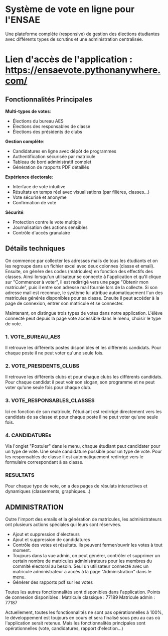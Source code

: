 # Système de vote en ligne pour l'ENSAE

Une plateforme complète (responsive) de gestion des élections étudiantes avec différents types de scrutins et une administration centralisée.

# Lien d'accès de l'application : https://ensaevote.pythonanywhere.com/

## Fonctionnalités Principales

**Multi-types de votes**:
- Élections du bureau AES
- Élections des responsables de classe
- Élections des présidents de clubs

**Gestion complète**:
- Candidatures en ligne avec dépôt de programmes
- Authentification sécurisée par matricule
- Tableau de bord administratif complet
- Génération de rapports PDF détaillés

**Expérience électorale**:
- Interface de vote intuitive
- Résultats en temps réel avec visualisations (par filières, classes...)
- Vote sécurisé et anonyme
- Confirmation de vote

**Sécurité**:
- Protection contre le vote multiple
- Journalisation des actions sensibles
- Contrôle d'accès granulaire

## Détails techniques

On commence par collecter les adresses mails de tous les étudiants et on les regroupe dans un fichier excel avec deux colonnes (classe et email). Ensuite, on génère des codes (matricules) en fonction des effectifs des classes. Ainsi lorsqu'un utilisateur se connecte à l'application et qu'il clique sur "Commencer à voter", il est redirrigé vers une page "Obtenir mon matricule", puis il entre son adresse mail fournie lors de la collecte. Si son adresse mail est reconnue, le système lui attribue automatiquement l'un des matricules générés disponibles pour sa classe. Ensuite il peut accéder à la page de connexion, entrer son matricule et se connecter.

Maintenant, on distingue trois types de votes dans notre application.
L'élève connecté peut depuis la page vote accéssible dans le menu, choisir le type de vote. 

### 1. VOTE_BUREAU_AES
Il retrouve les différents postes disponibles et les différents candidats. Pour chaque poste il ne peut voter qu'une seule fois.

### 2. VOTE_PRESIDENTS_CLUBS
Il retrouve les différents clubs et pour chaque clubs les différents candidats.
Pour chaque candidat il peut voir son slogan, son programme et ne peut voter qu'une seule fois pour chaque club.

### 3. VOTE_RESPONSABLES_CLASSES
Ici en fonction de son matricule, l'étudiant est redirrigé directement vers les candidats de sa classe et pour chaque poste il ne peut voter qu'une seule fois.

### 4. CANDIDATUREs
Via l'onglet "Postuler" dans le menu, chaque étudiant peut candidater pour un type de vote. Une seule candidature possible pour un type de vote. Pour les responsables de classe il est automatiquement redirrigé vers le formulaire correspondant à sa classe.

### RESULTATS
Pour chaque type de vote, on a des pages de résulats interactives et dynamiques (classements, graphiques...)


## ADMINISTRATION

Outre l'import des emails et la génération de matricules, les administrateurs ont plusieurs actions spéciales qui leurs sont réservées.
- Ajout et suppression d'électeurs
- Ajout et suppression de candidatures
- Contrôle des votes et résultats. Ils peuvent fermer/ouvrir les votes à tout moment.
- Toujours dans la vue admin, on peut générer, contrôler et supprimer un certain nombre de matricules administrateurs pour les membres du commité electoral au besoin. Seul un utilisateur connecté avec un matricule administrateur a accès à la page "Administration" dans le menu.
- Générer des rapports pdf sur les votes

Toutes les autres fonctionnalités sont disponibles dans l'application.
Points de connexion disponibles :
Matricule classique : 77189
Matricule admin : 77187

Actuellement, toutes les fonctionnalités ne sont pas opérationnelles à 100%, le développement est toujours en cours et sera finalisé sous peu au cas où l'application serait retenue. Mais les fonctionnalités principales sont opérationnelles (vote, candidatures, rapport d'election...)
